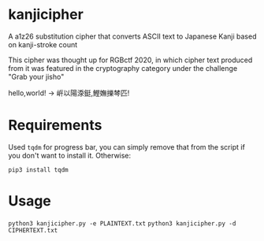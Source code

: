 # kanjicipher
A a1z26 substitution cipher that converts ASCII text to Japanese Kanji based on kanji-stroke count

This cipher was thought up for RGBctf 2020, in which cipher text produced from it was featured in the cryptography category under the challenge "Grab your jisho"

hello,world! -> 㟁以陽𣷹鋌,鰹嫵擽棽匹!

# Requirements
Used `tqdm` for progress bar, you can simply remove that from the script if you don't want to install it. Otherwise:

`pip3 install tqdm`

# Usage
`python3 kanjicipher.py -e PLAINTEXT.txt`
`python3 kanjicipher.py -d CIPHERTEXT.txt`
